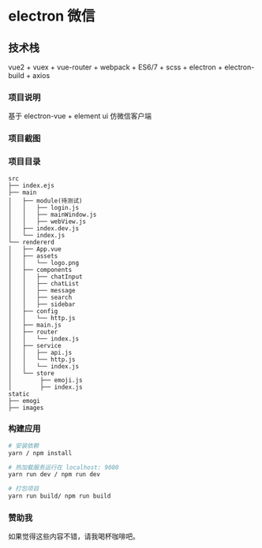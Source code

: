 # electron 微信

## 技术栈

vue2 + vuex + vue-router + webpack + ES6/7 + scss + electron + electron-build + axios

### 项目说明

基于 electron-vue + element ui 仿微信客户端

### 项目截图

<!-- ![screenshot1](./screenshot/screenshot-01.png)
![screenshot2](./screenshot/screenshot-02.png)
![screenshot3](./screenshot/screenshot-03.png)
![screenshot4](./screenshot/screenshot-04.png) -->

### 项目目录

```
src
├── index.ejs
├── main
│   ├── module(待测试)
│   │   ├── login.js
│   │   ├── mainWindow.js
│   │   ├── webView.js
│   ├── index.dev.js
│   └── index.js
└── rendererd
│   ├── App.vue
│   ├── assets
│   │   └── logo.png
│   ├── components
│   │   ├── chatInput
│   │   ├── chatList
│   │   ├── message
│   │   ├── search
│   │   ├── sidebar
│   ├── config
│   │   └── http.js
│   ├── main.js
│   ├── router
│   │   └── index.js
│   ├── service
│   │   ├── api.js
│   │   └── http.js
│   │   └── index.js
│   └── store
│        ├── emoji.js
│        ├── index.js
static
├── emogi
├── images
```

### 构建应用

``` bash
# 安装依赖
yarn / npm install

# 热加载服务运行在 localhost: 9080
yarn run dev / npm run dev

# 打包项目
yarn run build/ npm run build
```

### 赞助我

如果觉得这些内容不错，请我喝杯咖啡吧。

<!-- ![pay](./screenshot/pay.png) -->
